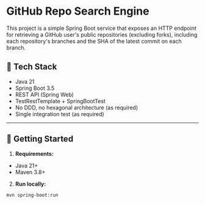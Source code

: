 # GitHub Repo Search Engine

This project is a simple Spring Boot service that exposes an HTTP endpoint for retrieving a GitHub user's public repositories (excluding forks), including each repository's branches and the SHA of the latest commit on each branch.

## 🧰 Tech Stack

- Java 21
- Spring Boot 3.5
- REST API (Spring Web)
- TestRestTemplate + SpringBootTest
- No DDD, no hexagonal architecture (as required)
- Single integration test (as required)

---

## 🔧 Getting Started

1. **Requirements:**
  - Java 21+
  - Maven 3.8+

2. **Run locally:**

```bash
mvn spring-boot:run



